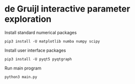 # de Gruijl interactive parameter exploration

Install standard numerical packages

```
pip3 install -U matplotlib numba numpy scipy
```

Install user interface packages

```
pip3 install -U pyqt5 pyqtgraph
```

Run main program

```
python3 main.py
```
